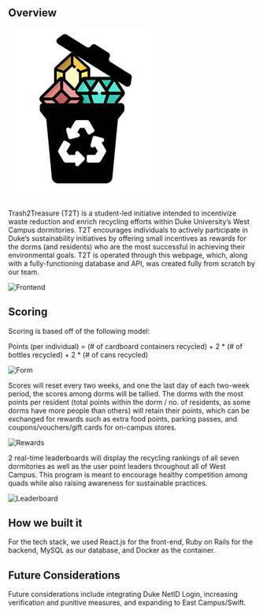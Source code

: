 ## **Overview**

![App Logo](/gallery.jpg)

Trash2Treasure (T2T) is a student-led initiative intended to incentivize waste reduction and enrich recycling efforts within Duke University’s West Campus dormitories. T2T encourages individuals to actively participate in Duke’s sustainability initiatives by offering small incentives as rewards for the dorms (and residents) who are the most successful in achieving their environmental goals. T2T is operated through this webpage, which, along with a fully-functioning database and API, was created fully from scratch by our team.

![Frontend](/gallery_2.jpg)

## **Scoring**

Scoring is based off of the following model: 

Points (per individual) = (# of cardboard containers recycled) + 2 * (# of bottles recycled) + 2 * (# of cans recycled)

![Form](/gallery_5.jpg)

Scores will reset every two weeks, and one the last day of each two-week period, the scores among dorms will be tallied. The dorms with the most points per resident (total points within the dorm / no. of residents, as some dorms have more people than others) will retain their points, which can be exchanged for rewards such as extra food points, parking passes, and coupons/vouchers/gift cards for on-campus stores. 

![Rewards](/gallery_4.jpg)

2 real-time leaderboards will display the recycling rankings of all seven dormitories as well as the user point leaders throughout all of West Campus. This program is meant to encourage healthy competition among quads while also raising awareness for sustainable practices. 


![Leaderboard](/gallery_3.jpg)


## **How we built it**

For the tech stack, we used React.js for the front-end, Ruby on Rails for the backend, MySQL as our database, and Docker as the container.

## **Future Considerations**

Future considerations include integrating Duke NetID Login, increasing verification and punitive measures, and expanding to East Campus/Swift. 
